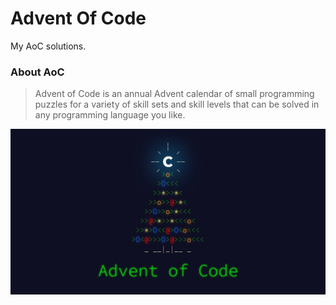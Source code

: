 # Advent Of Code

My AoC solutions.

### About AoC

> Advent of Code is an annual Advent calendar of small programming puzzles for a variety of skill sets and skill levels that can be solved in any programming language you like.

![aoc](aoc.jpg)
